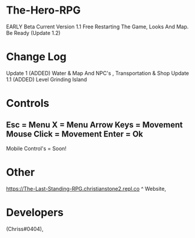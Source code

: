 # The-Hero-RPG
EARLY Beta Current Version 1.1 Free
Restarting The Game, Looks And Map. Be Ready (Update 1.2)

# Change Log
Update 1 (ADDED) Water & Map And NPC's , Transportation & Shop
Update 1.1 (ADDED) Level Grinding Island

# Controls
Esc = Menu
X = Menu
Arrow Keys = Movement
Mouse Click = Movement
Enter = Ok
----
Mobile Control's = Soon!

# Other
https://The-Last-Standing-RPG.christianstone2.repl.co
^ Website,


# Developers
(Chriss#0404),
